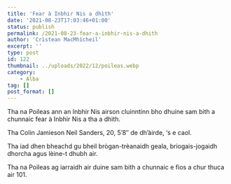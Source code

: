 ```yaml
---
title: 'Fear à Inbhir Nis a dhìth'
date: '2021-08-23T17:03:46+01:00'
status: publish
permalink: /2021-08-23-fear-a-inbhir-nis-a-dhith
author: 'Crìstean MacMhìcheil'
excerpt: ''
type: post
id: 122
thumbnail: ../uploads/2022/12/poileas.webp
category:
    - Alba
tag: []
post_format: []
---
```

Tha na Poileas ann an Inbhir Nis airson cluinntinn bho dhuine sam bith a chunnaic fear à Inbhir Nis a tha a dhìth.

Tha Colin Jamieson Neil Sanders, 20, 5’8″ de dh’àirde, ‘s e caol.

Tha iad dhen bheachd gu bheil brògan-trèanaidh geala, briogais-jogaidh dhorcha agus lèine-t dhubh air.

Tha na Poileas ag iarraidh air duine sam bith a chunnaic e fios a chur thuca air 101.